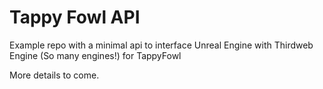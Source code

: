 # Tappy Fowl API
Example repo with a minimal api to interface Unreal Engine with Thirdweb Engine (So many engines!) for TappyFowl

More details to come.
